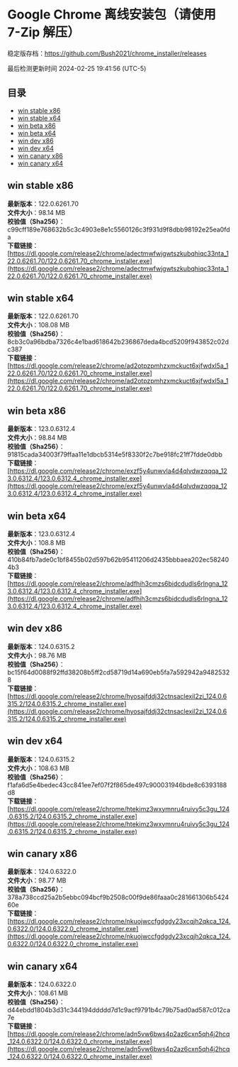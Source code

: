 # Google Chrome 离线安装包（请使用 7-Zip 解压）
稳定版存档：<https://github.com/Bush2021/chrome_installer/releases>

最后检测更新时间
2024-02-25 19:41:56 (UTC-5)


## 目录
* [win stable x86](https://github.com/Bush2021/chrome_installer?tab=readme-ov-file#win-stable-x86)
* [win stable x64](https://github.com/Bush2021/chrome_installer?tab=readme-ov-file#win-stable-x64)
* [win beta x86](https://github.com/Bush2021/chrome_installer?tab=readme-ov-file#win-beta-x86)
* [win beta x64](https://github.com/Bush2021/chrome_installer?tab=readme-ov-file#win-beta-x64)
* [win dev x86](https://github.com/Bush2021/chrome_installer?tab=readme-ov-file#win-dev-x86)
* [win dev x64](https://github.com/Bush2021/chrome_installer?tab=readme-ov-file#win-dev-x64)
* [win canary x86](https://github.com/Bush2021/chrome_installer?tab=readme-ov-file#win-canary-x86)
* [win canary x64](https://github.com/Bush2021/chrome_installer?tab=readme-ov-file#win-canary-x64)

## win stable x86
**最新版本**：122.0.6261.70  
**文件大小**：98.14 MB  
**校验值（Sha256）**：c99cff189e768632b5c3c4903e8e1c5560126c3f931d9f8dbb98192e25ea0fda  
**下载链接**：[https://dl.google.com/release2/chrome/adectmwfwjgwtszkubqhiqc33nta_122.0.6261.70/122.0.6261.70_chrome_installer.exe](https://dl.google.com/release2/chrome/adectmwfwjgwtszkubqhiqc33nta_122.0.6261.70/122.0.6261.70_chrome_installer.exe)  

## win stable x64
**最新版本**：122.0.6261.70  
**文件大小**：108.08 MB  
**校验值（Sha256）**：8cb3c0a96bdba7326c4e1bad618642b236867deda4bcd5209f943852c02dc387  
**下载链接**：[https://dl.google.com/release2/chrome/ad2otpzpmhzxmckuct6xjfwdxl5a_122.0.6261.70/122.0.6261.70_chrome_installer.exe](https://dl.google.com/release2/chrome/ad2otpzpmhzxmckuct6xjfwdxl5a_122.0.6261.70/122.0.6261.70_chrome_installer.exe)  

## win beta x86
**最新版本**：123.0.6312.4  
**文件大小**：98.84 MB  
**校验值（Sha256）**：91815cada34003f79ffaa11e1dbcb5314e5f8330f2c7be918fc21ff7fdde0dbb  
**下载链接**：[https://dl.google.com/release2/chrome/exzf5y4unwvla4d4qlvdwzqqqa_123.0.6312.4/123.0.6312.4_chrome_installer.exe](https://dl.google.com/release2/chrome/exzf5y4unwvla4d4qlvdwzqqqa_123.0.6312.4/123.0.6312.4_chrome_installer.exe)  

## win beta x64
**最新版本**：123.0.6312.4  
**文件大小**：108.8 MB  
**校验值（Sha256）**：410b84fb7ade0c1bf8455b02d597b62b95411206d2435bbbaea202ec582404b3  
**下载链接**：[https://dl.google.com/release2/chrome/adfhih3cmzs6bidcdudls6rlngna_123.0.6312.4/123.0.6312.4_chrome_installer.exe](https://dl.google.com/release2/chrome/adfhih3cmzs6bidcdudls6rlngna_123.0.6312.4/123.0.6312.4_chrome_installer.exe)  

## win dev x86
**最新版本**：124.0.6315.2  
**文件大小**：98.76 MB  
**校验值（Sha256）**：bc15f64d0088f92ffd38208b5ff2cd58719d14a690eb5fa7a592942a94825328  
**下载链接**：[https://dl.google.com/release2/chrome/hyosajfddj32ctnsaclexil2zi_124.0.6315.2/124.0.6315.2_chrome_installer.exe](https://dl.google.com/release2/chrome/hyosajfddj32ctnsaclexil2zi_124.0.6315.2/124.0.6315.2_chrome_installer.exe)  

## win dev x64
**最新版本**：124.0.6315.2  
**文件大小**：108.63 MB  
**校验值（Sha256）**：f1afa6d5e4bedec43cc841ee7ef07f2f865de497c900031946bde8c6393188d8  
**下载链接**：[https://dl.google.com/release2/chrome/htekimz3wxymnru4ruivy5c3gu_124.0.6315.2/124.0.6315.2_chrome_installer.exe](https://dl.google.com/release2/chrome/htekimz3wxymnru4ruivy5c3gu_124.0.6315.2/124.0.6315.2_chrome_installer.exe)  

## win canary x86
**最新版本**：124.0.6322.0  
**文件大小**：98.77 MB  
**校验值（Sha256）**：378a738ccd25a2b5ebbc094bcf9b2508c00f9de86faaa0c281661306b542460e  
**下载链接**：[https://dl.google.com/release2/chrome/nkuojwccfgdgdy23xcqjh2qkca_124.0.6322.0/124.0.6322.0_chrome_installer.exe](https://dl.google.com/release2/chrome/nkuojwccfgdgdy23xcqjh2qkca_124.0.6322.0/124.0.6322.0_chrome_installer.exe)  

## win canary x64
**最新版本**：124.0.6322.0  
**文件大小**：108.61 MB  
**校验值（Sha256）**：d44ebdd1804b3d31c344194ddddd7d1c9acf9791b4c79b75ad0ad587c012ca7e  
**下载链接**：[https://dl.google.com/release2/chrome/adn5vw6bws4p2az6cxn5qh4j2hcq_124.0.6322.0/124.0.6322.0_chrome_installer.exe](https://dl.google.com/release2/chrome/adn5vw6bws4p2az6cxn5qh4j2hcq_124.0.6322.0/124.0.6322.0_chrome_installer.exe)  

